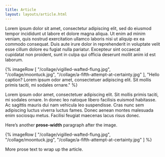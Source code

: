 ```yaml
---
title: Article
layout: layouts/article.html
---
```

Lorem ipsum dolor sit amet, consectetur adipiscing elit, sed do eiusmod tempor incididunt ut labore et dolore magna aliqua. Ut enim ad minim veniam, quis nostrud exercitation ullamco laboris nisi ut aliquip ex ea commodo consequat. Duis aute irure dolor in reprehenderit in voluptate velit esse cillum dolore eu fugiat nulla pariatur. Excepteur sint occaecat cupidatat non proident, sunt in culpa qui officia deserunt mollit anim id est laborum.

{% imageRow [
  "/collage/vigilled-wafted-flung.jpg",
  "/collage/moontuck.jpg",
  "/collage/a-fifth-attempt-at-certainty.jpg"
], "Hello caption? Lorem ipsum odor amet, consectetuer adipiscing elit. Sit mollis primis taciti, mi sodales ornare." %}

Lorem ipsum odor amet, consectetuer adipiscing elit. Sit mollis primis taciti, mi sodales ornare. In donec leo natoque libero facilisis euismod habitasse. Ac sagittis mauris dui nam vehicula leo suspendisse. Cras nunc sem adipiscing luctus viverra luctus fames. Donec aenean montes malesuada enim sociosqu metus. Facilisi feugiat maecenas lacus risus donec.

Here’s another **prose-width** paragraph after the image.

<div class="full-width">
{% imageRow [
  "/collage/vigilled-wafted-flung.jpg",
  "/collage/moontuck.jpg",
  "/collage/a-fifth-attempt-at-certainty.jpg"
] %}
</div>

More prose text to wrap up the article.